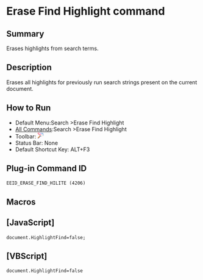 # Erase Find Highlight command

## Summary

Erases highlights from search terms.

## Description

Erases all highlights for previously run search strings present on the current
document.

## How to Run

- Default Menu:Search \>Erase Find Highlight
- [All Commands](../tools/all_commands):Search
\>Erase Find Highlight
- Toolbar:
![](../../images/erasefindhilite.gif)
- Status Bar: None
- Default Shortcut Key: ALT+F3

## Plug-in Command ID

```
EEID_ERASE_FIND_HILITE (4206)
```

## Macros

## \[JavaScript\]

```
document.HighlightFind=false;
```

## \[VBScript\]

```
document.HighlightFind=false
```
